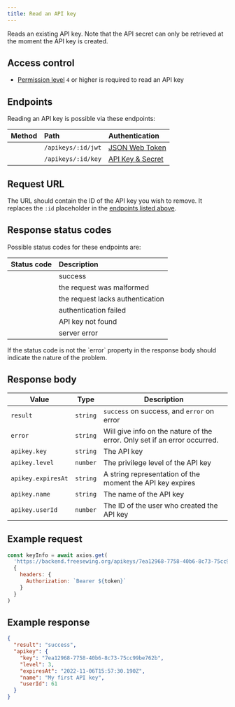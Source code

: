 ```yaml
---
title: Read an API key
---
```


Reads an existing API key. Note that the API secret can only be retrieved at
the moment the API key is created.

## Access control

- [Permission level](/reference/backend/rbac) `4` or higher is required to read an API key

## Endpoints

Reading an API key is possible via these endpoints:

| Method    | Path | Authentication |
| --------: | :--- | :------------- |
| <Method get /> | `/apikeys/:id/jwt` | [JSON Web Token](/reference/backend/authentication#jwt-authentication) |
| <Method get /> | `/apikeys/:id/key` | [API Key & Secret](/reference/backend/authentication#key-authentication) |

## Request URL

The URL should contain the ID of the API key you wish to remove.
It replaces the `:id` placeholder in the [endpoints listed above](#endpoints).

## Response status codes

Possible status codes for these endpoints are:

| Status code | Description |
| ----------: | :---------- |
| <StatusCode status="200"/> | success |
| <StatusCode status="400"/> | the request was malformed |
| <StatusCode status="401"/> | the request lacks authentication |
| <StatusCode status="403"/> | authentication failed |
| <StatusCode status="404"/> | API key not found |
| <StatusCode status="500"/> | server error |

<Note>
If the status code is not <StatusCode status="200" /> the `error` property
in the response body should indicate the nature of the problem.
</Note>

## Response body

| Value               | Type     | Description |
| ------------------- | -------- | ----------- |
| `result`            | `string` | `success` on success, and `error` on error |
| `error`             | `string` | Will give info on the nature of the error. Only set if an error occurred. |
| `apikey.key`        | `string` | The API key |
| `apikey.level`      | `number` | The privilege level of the API key |
| `apikey.expiresAt`  | `string` | A string representation of the moment the API key expires |
| `apikey.name`       | `string` | The name of the API key |
| `apikey.userId`     | `number` | The ID of the user who created the API key |

## Example request

```js
const keyInfo = await axios.get(
  'https://backend.freesewing.org/apikeys/7ea12968-7758-40b6-8c73-75cc99be762b/jwt',
  {
    headers: {
      Authorization: `Bearer ${token}`
    }
  }
)
```

## Example response
```200.json
{
  "result": "success",
  "apikey": {
    "key": "7ea12968-7758-40b6-8c73-75cc99be762b",
    "level": 3,
    "expiresAt": "2022-11-06T15:57:30.190Z",
    "name": "My first API key",
    "userId": 61
  }
}
```
